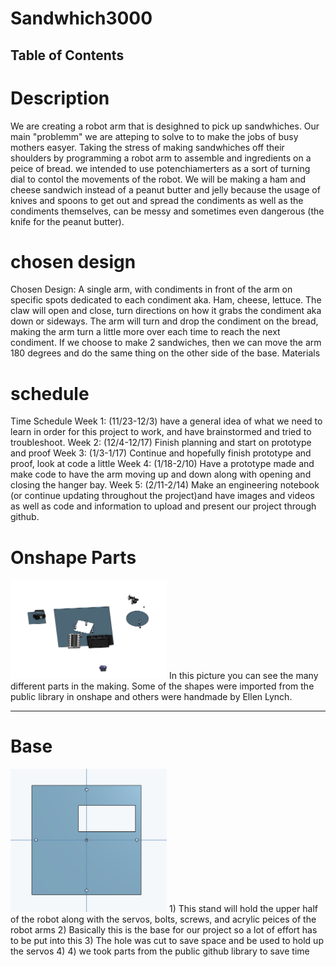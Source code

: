 # Sandwhich3000

## Table of Contents

# Description
We are creating a robot arm that is desighned to pick up sandwhiches. Our main "problemm" we are atteping to solve to to make the jobs of busy mothers easyer. Taking the stress of making sandwhiches off their shoulders by programming a robot arm to assemble and ingredients on a peice of bread. we intended to use potenchiamerters as a sort of turning dial to contol the movements of the robot. We will be making a ham and cheese sandwich instead of a peanut butter and jelly because the usage of knives and spoons to get out and spread the condiments as well as the condiments themselves, can be messy and sometimes even dangerous (the knife for the peanut butter). 

# chosen design
Chosen Design:
A single arm, with condiments in front of the arm on specific spots dedicated to each condiment aka. Ham, cheese, lettuce. The claw will open and close, turn directions on how it grabs the condiment aka down or sideways. The arm will turn and drop the condiment on the bread, making the arm turn a little more over each time to reach the next condiment. If we choose to make 2 sandwiches, then we can move the arm 180 degrees and do the same thing on the other side of the base. 
Materials

# schedule
Time Schedule
Week 1: (11/23-12/3)
 have a general idea of what we need to learn in order for this project to work, and have brainstormed and tried to troubleshoot. 
Week 2: (12/4-12/17)
Finish planning and start on prototype and proof
Week 3: (1/3-1/17)
Continue and hopefully finish prototype and proof, look at code a little
Week 4: (1/18-2/10)
Have a prototype made and make code to have the arm moving up and down along with opening and closing the hanger bay. 
Week 5: (2/11-2/14)
Make an engineering notebook (or continue updating throughout the project)and have images and videos as well as code and information to upload and present our project through github. 

# Onshape Parts
<img src="https://github.com/aniyahmoore28/Sandwhich3000/blob/main/Images/Capture%20sandwhich%20300(1).PNG" width="250" />
In this picture you can see the many different parts in the making. Some of the shapes were imported from the public library in onshape and others were handmade by Ellen Lynch.

---------------
# Base
<img src="https://github.com/aniyahmoore28/Sandwhich3000/blob/main/Images/Stand%20for%20the%20upper%20half.PNG" width="250" />
1) This stand will hold the upper half of the robot along with the servos, bolts, screws, and acrylic peices of the robot arms
2) Basically this is the base for our project so a lot of effort has to be put into this
3) The hole was cut to save space and be used to hold up the servos 
4) 4) we took parts from the public github library to save time
